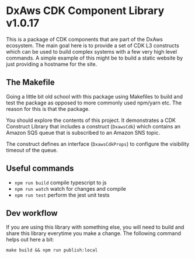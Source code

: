# DxAws CDK Component Library v1.0.17

This is a package of CDK components that are part of the DxAws ecosystem.  The main goal here is to provide a set of CDK L3 constructs which can be used to build complex systems with a few very high level commands.  A simple  example of this might be to build a static website by just providing a hostname for the site.  

## The Makefile

Going a little bit old school with this package using Makefiles to build and test the package as opposed to more commonly used npm/yarn etc.  The reason for this is that the package.

You should explore the contents of this project. It demonstrates a CDK Construct Library that includes a construct (`DxawsCdk`)
which contains an Amazon SQS queue that is subscribed to an Amazon SNS topic.

The construct defines an interface (`DxawsCdkProps`) to configure the visibility timeout of the queue.

## Useful commands

* `npm run build`   compile typescript to js
* `npm run watch`   watch for changes and compile
* `npm run test`    perform the jest unit tests


## Dev workflow

If you are using this library with something else, you will need to build and
share this library everytime you make a change.  The following command helps
out here a bit:
```
make build && npm run publish:local
```
